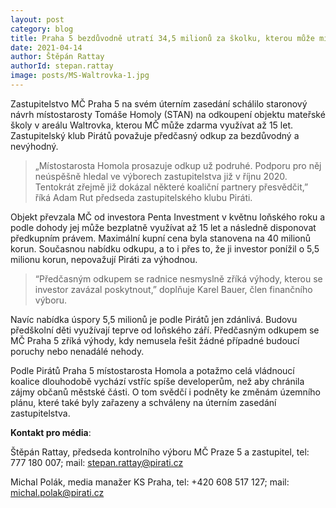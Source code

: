 ```yaml
---
layout: post
category: blog
title: Praha 5 bezdůvodně utratí 34,5 milionů za školku, kterou může mít zdarma
date: 2021-04-14
author: Štěpán Rattay
authorId: stepan.rattay
image: posts/MS-Waltrovka-1.jpg
---
```


Zastupitelstvo MČ Praha 5 na svém úterním zasedání schálilo staronový návrh místostarosty Tomáše Homoly (STAN) na odkoupení objektu mateřské školy v areálu Waltrovka, kterou MČ může zdarma využívat až 15 let. Zastupitelský klub Pirátů považuje předčasný odkup za bezdůvodný a nevýhodný.

> „Místostarosta Homola prosazuje odkup už podruhé. Podporu pro něj neúspěšně hledal ve výborech zastupitelstva již v říjnu 2020. Tentokrát zřejmě již dokázal některé koaliční partnery přesvědčit,” říká Adam Rut předseda zastupitelského klubu Piráti. 

Objekt převzala MČ od investora Penta Investment v květnu loňského roku a podle dohody jej může bezplatně využívat až 15 let a následně disponovat předkupním právem. Maximální kupní cena byla stanovena na 40 milionů korun. Současnou nabídku odkupu, a to i přes to, že ji investor ponížil o 5,5 milionu korun, nepovažují Piráti za výhodnou.

> “Předčasným odkupem se radnice nesmyslně zříká výhody, kterou se investor zavázal poskytnout,” doplňuje Karel Bauer, člen finančního výboru.

Navíc nabídka úspory 5,5 milionů je podle Pirátů jen zdánlivá. Budovu předškolní děti využívají teprve od loňského září. Předčasným odkupem se MČ Praha 5 zříká výhody, kdy nemusela řešit žádné případné budoucí poruchy nebo nenadálé nehody.

Podle Pirátů Praha 5 místostarosta Homola a potažmo celá vládnoucí koalice dlouhodobě vychází vstříc spíše developerům, než aby chránila zájmy občanů městské části. O tom svědčí i podněty ke změnám územního plánu, které také byly zařazeny a schváleny na úterním zasedání zastupitelstva.



**Kontakt pro média**:

Štěpán Rattay, předseda kontrolního výboru MČ Praze 5 a zastupitel, tel: 777 180 007; mail: [stepan.rattay@pirati.cz](mailto:stepan.rattay@pirati.cz)

Michal Polák, media manažer KS Praha, tel: +420 608 517 127; mail: [michal.polak@pirati.cz](mailto:michal.polak@pirati.cz)

